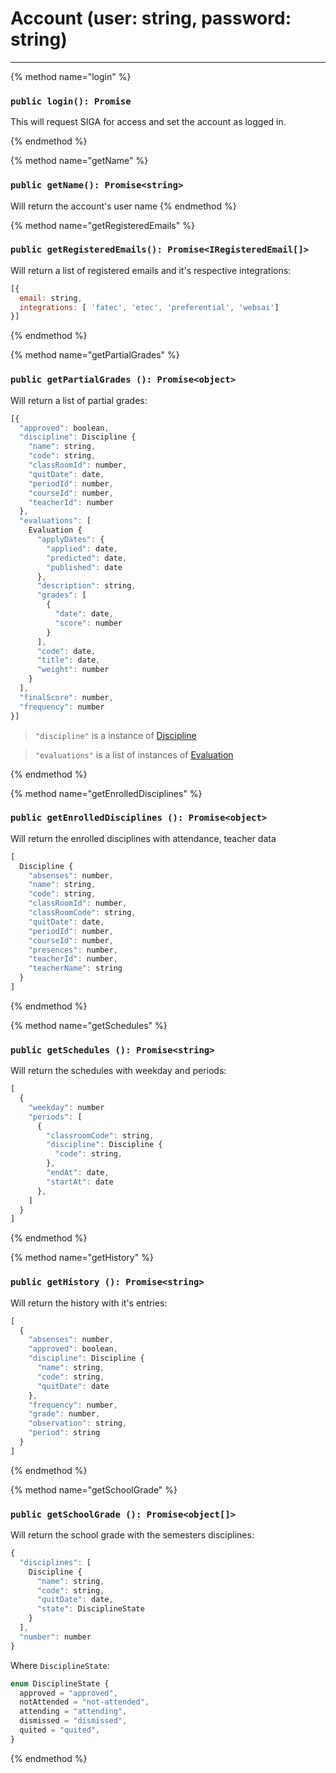 # Account (user: string, password: string)

-----

{% method name="login" %}
### `public login(): Promise`

This will request SIGA for access and set the account as logged in.

{% endmethod %}



{% method name="getName" %}
### `public getName(): Promise<string>`

Will return the account's user name
{% endmethod %}

{% method name="getRegisteredEmails" %}
### `public getRegisteredEmails(): Promise<IRegisteredEmail[]>`

Will return a list of registered emails and it's respective integrations:

```js
[{
  email: string,
  integrations: [ 'fatec', 'etec', 'preferential', 'websai']
}]
```
{% endmethod %}


{% method name="getPartialGrades" %}
### `public getPartialGrades (): Promise<object>`

Will return a list of partial grades:

```js
[{
  "approved": boolean,
  "discipline": Discipline {
    "name": string,
    "code": string,
    "classRoomId": number,
    "quitDate": date,
    "periodId": number,
    "courseId": number,
    "teacherId": number
  },
  "evaluations": [
    Evaluation {
      "applyDates": {
        "applied": date,
        "predicted": date,
        "published": date
      },
      "description": string,
      "grades": [
        {
          "date": date,
          "score": number
        }
      ],
      "code": date,
      "title": date,
      "weight": number
    }
  ],
  "finalScore": number,
  "frequency": number
}]
```


> `"discipline"` is a instance of [Discipline](/methods/discipline.md)

> `"evaluations"` is a list of instances of [Evaluation](/methods/evaluation.md)

{% endmethod %}

{% method name="getEnrolledDisciplines" %}

### `public getEnrolledDisciplines (): Promise<object>`

Will return the enrolled disciplines with attendance, teacher data

```js
[
  Discipline {
    "absenses": number,
    "name": string,
    "code": string,
    "classRoomId": number,
    "classRoomCode": string,
    "quitDate": date,
    "periodId": number,
    "courseId": number,
    "presences": number,
    "teacherId": number,
    "teacherName": string
  }
]
```

{% endmethod %}

{% method name="getSchedules" %}

### `public getSchedules (): Promise<string> `

Will return the schedules with weekday and periods:

```js
[
  {
    "weekday": number
    "periods": [
      {
        "classroomCode": string,
        "discipline": Discipline {
          "code": string,
        },
        "endAt": date,
        "startAt": date
      },
    ]
  }
]
```

{% endmethod %}




{% method name="getHistory" %}

### `public getHistory (): Promise<string>`

Will return the history with it's entries:

```js
[
  {
    "absenses": number,
    "approved": boolean,
    "discipline": Discipline {
      "name": string,
      "code": string,
      "quitDate": date
    },
    "frequency": number,
    "grade": number,
    "observation": string,
    "period": string
  }
]
```

{% endmethod %}

  


{% method name="getSchoolGrade" %}

### `public getSchoolGrade (): Promise<object[]>`

Will return the school grade with the semesters disciplines:

```js
{
  "disciplines": [
    Discipline {
      "name": string,
      "code": string,
      "quitDate": date,
      "state": DisciplineState
    }
  ],
  "number": number
}
```

Where `DisciplineState`:

```js
enum DisciplineState {
  approved = "approved",
  notAttended = "not-attended",
  attending = "attending",
  dismissed = "dismissed",
  quited = "quited",
}
```

{% endmethod %}
